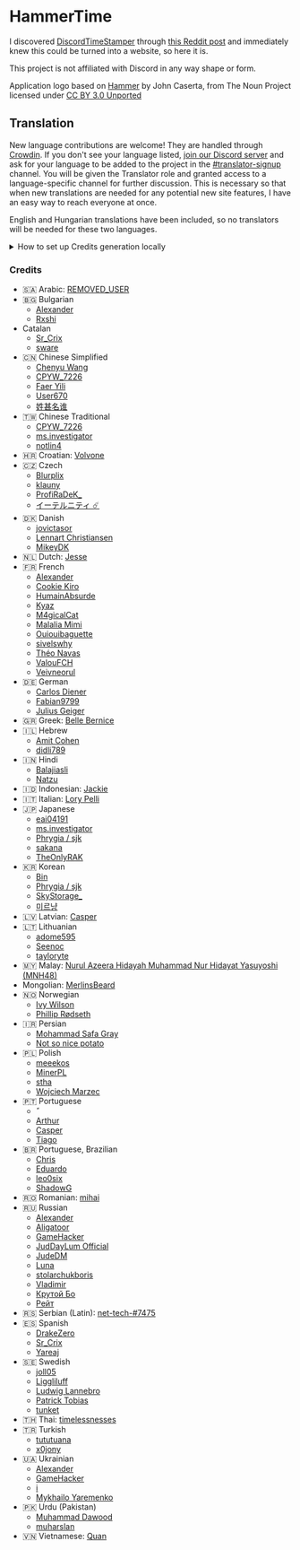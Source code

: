 <h1>HammerTime <a title="Crowdin" target="_blank" href="https://crowdin.com/project/hammertime"><img src="https://badges.crowdin.net/hammertime/localized.svg" alt=""></a></h1>

I discovered [DiscordTimeStamper] through [this Reddit post] and immediately knew this could be turned into a website,
so here it is.

[discordtimestamper]: https://github.com/TimeTravelPenguin/DiscordTimeStamper/
[this reddit post]: https://www.reddit.com/r/discordapp/comments/oiv86b/i_made_a_tool_to_make_timestamps_for_discord/

This project is not affiliated with Discord in any way shape or form.

Application logo based on [Hammer] by John Caserta, from The Noun Project licensed under [CC BY 3.0 Unported]

[hammer]: https://meta.m.wikimedia.org/wiki/File:Hammer_-_Noun_project_1306.svg
[cc by 3.0 unported]: https://creativecommons.org/licenses/by/3.0/deed.en

## Translation

New language contributions are welcome! They are handled through [Crowdin]. If you don't see your language listed,
[join our Discord server] and ask for your language to be added to the project in the [#translator-signup] channel. You
will be given the Translator role and granted access to a language-specific channel for further discussion. This is
necessary so that when new translations are needed for any potential new site features, I have an easy way to reach
everyone at once.

[crowdin]: https://crowdin.com/project/hammertime
[join our discord server]: https://hammertime.cyou/discord
[#translator-signup]: https://discord.com/channels/952258283882819595/952292965211074650

English and Hungarian translations have been included, so no translators will be needed for these two languages.

<details>
<summary>How to set up Credits generation locally</summary>

> [!NOTE]
> This section is primarily for me, the developer, to be able to refer back to these instructions in the future. However, if you would like to know the process on how to set this up locally, feel free to read on.

1. Obtain a Crowdin API token for your account at https://crowdin.com/settings#api-key
   - You can enter any name you like
   - Check the "Projects" scope and select "Read only" from the dropdown next to it
   - Select "Read and write" in the "Reports" line inside "Projects"
2. Make a copy of `.env.template` at the root of the repository called `.env`
   - This file is normally ignored in version control, if you are committing your changes, make sure it id not included.
3. Fill in the environment variables inside the `.env` file as follows:
   - `CROWDIN_API_KEY` should be set to the token you just created
   - `CROWDIN_PROJECT_IDENTIFIER` is the text-based identifier on the project, this is typically at the end of the project page URL, e.g. in https://crowdin.com/project/hammertime the value that should be entered here is `hammertime`. You must have manager access to the project in question for the script to find it.
   - You can leave the rest of the values as-is.
4. Now you can run `npm run dev` without the warning message related to credit generation
</details>

### Credits

- 🇸🇦 Arabic: [REMOVED_USER](https://crowdin.com/profile/REMOVED_USER)
- 🇧🇬 Bulgarian
  - [Alexander](https://crowdin.com/profile/Mr.Shad)
  - [Rxshi](https://crowdin.com/profile/Rxshi)
- Catalan
  - [Sr_Crix](https://crowdin.com/profile/Sr_Crix)
  - [sware](https://crowdin.com/profile/sware)
- 🇨🇳 Chinese Simplified
  - [Chenyu Wang](https://crowdin.com/profile/w11039685)
  - [CPYW_7226](https://crowdin.com/profile/CPYW_7226)
  - [Faer Yili](https://crowdin.com/profile/yilifaer)
  - [User670](https://crowdin.com/profile/User670)
  - [姓甚名谁](https://crowdin.com/profile/febilly)
- 🇹🇼 Chinese Traditional
  - [CPYW_7226](https://crowdin.com/profile/CPYW_7226)
  - [ms.investigator](https://crowdin.com/profile/ms.)
  - [notlin4](https://crowdin.com/profile/notlin4)
- 🇭🇷 Croatian: [Volvone](https://github.com/volvone)
- 🇨🇿 Czech
  - [Blurplix](https://crowdin.com/profile/Blurplix)
  - [klauny](https://crowdin.com/profile/klauny)
  - [ProfiRaDeK\_](https://crowdin.com/profile/surikatibratri)
  - [イーテルニティ ☄️](https://crowdin.com/profile/Ethxrnity)
- 🇩🇰 Danish
  - [jovictasor](https://crowdin.com/profile/jovictasor)
  - [Lennart Christiansen](https://crowdin.com/profile/LennartDenmark)
  - [MikeyDK](https://crowdin.com/profile/MikeyDK)
- 🇳🇱 Dutch: [Jesse](https://github.com/Jessuhh)
- 🇫🇷 French
  - [Alexander](https://crowdin.com/profile/Mr.Shad)
  - [Cookie Kiro](https://crowdin.com/profile/Cookikui)
  - [HumainAbsurde](https://crowdin.com/profile/humain)
  - [Kyaz](https://crowdin.com/profile/09kyaz)
  - [M4gicalCat](https://crowdin.com/profile/M4gicalCat)
  - [Malalia Mimi](https://crowdin.com/profile/MialyMusic)
  - [Ouiouibaguette](https://crowdin.com/profile/Ouiouibaguette)
  - [sivelswhy](https://crowdin.com/profile/sivelswhy)
  - [Théo Navas](https://crowdin.com/profile/GrifGrif)
  - [ValouFCH](https://crowdin.com/profile/ValouFCH)
  - [Veivneorul](https://crowdin.com/profile/Veivneorul)
- 🇩🇪 German
  - [Carlos Diener](https://crowdin.com/profile/carlos.diener)
  - [Fabian9799](https://crowdin.com/profile/Fabian9799)
  - [Julius Geiger](https://crowdin.com/profile/julix00)
- 🇬🇷 Greek: [Belle Bernice](https://crowdin.com/profile/BelleBernice)
- 🇮🇱 Hebrew
  - [Amit Cohen](https://crowdin.com/profile/ZeRealOne)
  - [didli789](https://crowdin.com/profile/didli789)
- 🇮🇳 Hindi
  - [Balajiasli](https://crowdin.com/profile/Balajiasli)
  - [Natzu](https://crowdin.com/profile/natieon)
- 🇮🇩 Indonesian: [Jackie](https://github.com/Jckcr)
- 🇮🇹 Italian: [Lory Pelli](https://github.com/lorypelli)
- 🇯🇵 Japanese
  - [eai04191](https://crowdin.com/profile/eai04191)
  - [ms.investigator](https://crowdin.com/profile/ms.)
  - [Phrygia / sjk](https://github.com/sjkim04)
  - [sakana](https://crowdin.com/profile/sakana0580)
  - [TheOnlyRAK](https://crowdin.com/profile/TheOnlyRAK)
- 🇰🇷 Korean
  - [Bin](https://crowdin.com/profile/cheesepickle12345678)
  - [Phrygia / sjk](https://github.com/sjkim04)
  - [SkyStorage\_](https://crowdin.com/profile/SkyStorage_)
  - [미르냥](https://crowdin.com/profile/Mirnyang)
- 🇱🇻 Latvian: [Casper](https://crowdin.com/profile/JajarGG)
- 🇱🇹 Lithuanian
  - [adome595](https://crowdin.com/profile/adome595)
  - [Seenoc](https://crowdin.com/profile/Seenoc)
  - [tayloryte](https://crowdin.com/profile/tayloryte)
- 🇲🇾 Malay: [Nurul Azeera Hidayah Muhammad Nur Hidayat Yasuyoshi (MNH48)](https://crowdin.com/profile/mnh48)
- Mongolian: [MerlinsBeard](https://crowdin.com/profile/MerlinsBeard)
- 🇳🇴 Norwegian
  - [Ivy Wilson](https://crowdin.com/profile/zach.lawnmower)
  - [Phillip Rødseth](https://crowdin.com/profile/philliphatrod)
- 🇮🇷 Persian
  - [Mohammad Safa Gray](https://crowdin.com/profile/DeadMarco)
  - [Not so nice potato](https://crowdin.com/profile/regimanhj)
- 🇵🇱 Polish
  - [meeekos](https://crowdin.com/profile/meeekos)
  - [MinerPL](https://github.com/minerpl)
  - [stha](https://crowdin.com/profile/sthakrk)
  - [Wojciech Marzec](https://crowdin.com/profile/C.Ezra.M)
- 🇵🇹 Portuguese
  - [ً](https://crowdin.com/profile/buckshot-)
  - [Arthur](https://crowdin.com/profile/DuperKnight)
  - [Casper](https://crowdin.com/profile/JajarGG)
  - [Tiago](https://crowdin.com/profile/DemiCool)
- 🇧🇷 Portuguese, Brazilian
  - [Chris](https://crowdin.com/profile/Chrisdbhr)
  - [Eduardo](https://crowdin.com/profile/Nirewen)
  - [leo0six](https://crowdin.com/profile/leo0six)
  - [ShadowG](https://crowdin.com/profile/ShadowG)
- 🇷🇴 Romanian: [mihai](https://crowdin.com/profile/mihaiofficialRO)
- 🇷🇺 Russian
  - [Alexander](https://crowdin.com/profile/Mr.Shad)
  - [Aligatoor](https://crowdin.com/profile/Aligatoor)
  - [GameHacker](https://crowdin.com/profile/GameHacker)
  - [JudDayLum Official](https://crowdin.com/profile/JudDayLum)
  - [JudeDM](https://crowdin.com/profile/JudeDM)
  - [Luna](https://crowdin.com/profile/NightyCloud)
  - [stolarchukboris](https://crowdin.com/profile/PleasedontslammykeyboarddfsdoijfwR)
  - [Vladimir](https://crowdin.com/profile/bill876)
  - [Крутой Бо](https://crowdin.com/profile/arturfomenko8)
  - [Рейт](https://crowdin.com/profile/helppriklreyta)
- 🇷🇸 Serbian (Latin): [net-tech-#7475](https://nettech.dev/)
- 🇪🇸 Spanish
  - [DrakeZero](https://crowdin.com/profile/DrakeZero)
  - [Sr_Crix](https://crowdin.com/profile/Sr_Crix)
  - [Yareaj](https://github.com/Yareaj/)
- 🇸🇪 Swedish
  - [joll05](https://crowdin.com/profile/joll05)
  - [Liggliluff](https://github.com/Liggliluff)
  - [Ludwig Lannebro](https://crowdin.com/profile/lannebroludwig)
  - [Patrick Tobias](https://crowdin.com/profile/patricktobias)
  - [tunket](https://crowdin.com/profile/tunket)
- 🇹🇭 Thai: [timelessnesses](https://github.com/timelessnesses)
- 🇹🇷 Turkish
  - [tututuana](https://github.com/tututuana)
  - [x0jony](https://crowdin.com/profile/x0jony)
- 🇺🇦 Ukrainian
  - [Alexander](https://crowdin.com/profile/Mr.Shad)
  - [GameHacker](https://crowdin.com/profile/GameHacker)
  - [i](https://crowdin.com/profile/enky)
  - [Mykhailo Yaremenko](https://crowdin.com/profile/WhiteBear60)
- 🇵🇰 Urdu (Pakistan)
  - [Muhammad Dawood](https://crowdin.com/profile/Developer_X)
  - [muharslan](https://crowdin.com/profile/muharslan)
- 🇻🇳 Vietnamese: [Quan](https://crowdin.com/profile/quanonthecob)
